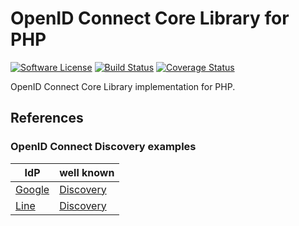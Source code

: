 # OpenID Connect Core Library for PHP

[![Software License][license-svg]][license-link]
[![Build Status][travis-svg]][travis-link]
[![Coverage Status][coveralls-svg]][coveralls-link]

OpenID Connect Core Library implementation for PHP.

## References

### OpenID Connect Discovery examples

| IdP | well known |
| --- | --- |
| [Google](https://developers.google.com/identity/protocols/OpenIDConnect) | [Discovery](https://accounts.google.com/.well-known/openid-configuration) |
| [Line](https://developers.line.biz/en/docs/line-login/web/integrate-line-login/) | [Discovery](https://access.line.me/.well-known/openid-configuration) |


[license-svg]: https://img.shields.io/badge/license-MIT-brightgreen.svg
[license-link]: https://github.com/oidcphp/core/blob/master/LICENSE
[travis-svg]: https://travis-ci.com/oidcphp/core.svg?branch=master
[travis-link]: https://travis-ci.com/oidcphp/core
[coveralls-svg]: https://coveralls.io/repos/github/oidcphp/core/badge.svg?branch=master
[coveralls-link]: https://coveralls.io/github/oidcphp/core
